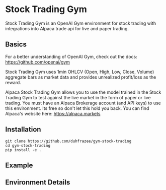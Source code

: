 # Stock Trading Gym
Stock Trading Gym is an OpenAI Gym environment for stock trading with integrations into Alpaca trade api for live and paper trading.

## Basics
For a better understanding of OpenAI Gym, check out the docs: https://github.com/openai/gym

Stock Trading Gym uses 1min OHLCV (Open, High, Low, Close, Volume) aggregate bars as market data and provides unrealized profit/loss as the reward.

Alpaca Stock Trading Gym allows you to use the model trained in the Stock Trading Gym to test against the live market in the form of paper or live trading. You must have an Alpaca Brokerage account (and API keys) to use this environment. Its free so don't let this hold you back. You can find Alpaca's website here: https://alpaca.markets

## Installation
```
git clone https://github.com/duhfrazee/gym-stock-trading
cd gym-stock-trading
pip install -e .
```

## Example


## Environment Details
